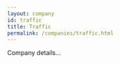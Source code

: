 ```yaml
---
layout: company
id: traffic
title: Traffic
permalink: /companies/traffic.html
---
```


Company details...